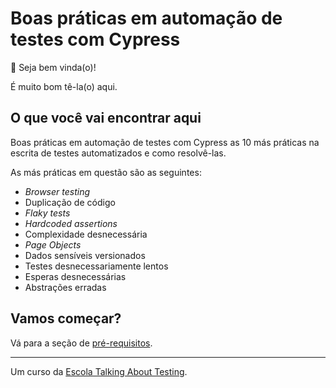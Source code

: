 # Boas práticas em automação de testes com Cypress

👋 Seja bem vinda(o)!

É muito bom tê-la(o) aqui.

## O que você vai encontrar aqui

Boas práticas em automação de testes com Cypress as 10 más práticas na escrita de testes automatizados e como resolvê-las.

As más práticas em questão são as seguintes:

- _Browser testing_
- Duplicação de código
- _Flaky tests_
- _Hardcoded assertions_
- Complexidade desnecessária
- _Page Objects_
- Dados sensíveis versionados
- Testes desnecessariamente lentos
- Esperas desnecessárias
- Abstrações erradas

## Vamos começar?

Vá para a seção de [pré-requisitos](./lessons/0.md).

___

Um curso da [Escola Talking About Testing](https://udemy.com/user/walmyr).
